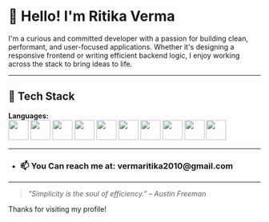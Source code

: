 # 👋 Hello! I'm Ritika Verma

I'm a curious and committed developer with a passion for building clean, performant, and user-focused applications. Whether it's designing a responsive frontend or writing efficient backend logic, I enjoy working across the stack to bring ideas to life.

---

## 🧰 Tech Stack

**Languages:**  
<img src="https://img.shields.io/badge/-HTML5-E34F26?style=flat&logo=html5&logoColor=white" height="40" />
<img src="https://img.shields.io/badge/-CSS3-1572B6?style=flat&logo=css3" height="40" />
<img src="https://img.shields.io/badge/-JavaScript-F7DF1E?style=flat&logo=javascript&logoColor=black" height="40" />
<img src="https://img.shields.io/badge/-TypeScript-3178C6?style=flat&logo=typescript&logoColor=white" height="40" />
<img src="https://img.shields.io/badge/-React-20232A?style=flat&logo=react&logoColor=61DAFB" height="40" />
<img src="https://img.shields.io/badge/-Python-3776AB?style=flat&logo=python&logoColor=white" height="40" />
<img src="https://img.shields.io/badge/-Rust-000000?style=flat&logo=rust&logoColor=white" height="40" />
<img src="https://img.shields.io/badge/-Go-00ADD8?style=flat&logo=go&logoColor=white" height="40" />
<img src="https://img.shields.io/badge/-Web3.js-F16822?style=flat&logo=ethereum&logoColor=white" height="40" />
<img src="https://img.shields.io/badge/-Truffle-5E468C?style=flat&logo=truffle&logoColor=white" height="40" />


---


- <h3> 📫 You Can reach me at: vermaritika2010@gmail.com</h3

---

> *"Simplicity is the soul of efficiency." – Austin Freeman*

Thanks for visiting my profile!





<!---h1 align="center">👋 Hi, I’m @Ritikaverma0</h1> 
<h3>👀 I’m interested in Blockchain Development,Ethereum Blockchain,NFTs and Dapps.</h3>
<h3>🌱 I’m currently learning Blockchain Development.</h3>
>## 📫 Let’s Connect

- 🌐 Portfolio: [your-portfolio.com](https://your-portfolio.com)  
- 💼 LinkedIn: [linkedin.com/in/yourusername](https://linkedin.com/in/yourusername)

--->

<!---
Ritikaverma0/Ritikaverma0 is a ✨ special ✨ repository because its `README.md` (this file) appears on your GitHub profile.
You can click the Preview link to take a look at your changes.
--->
